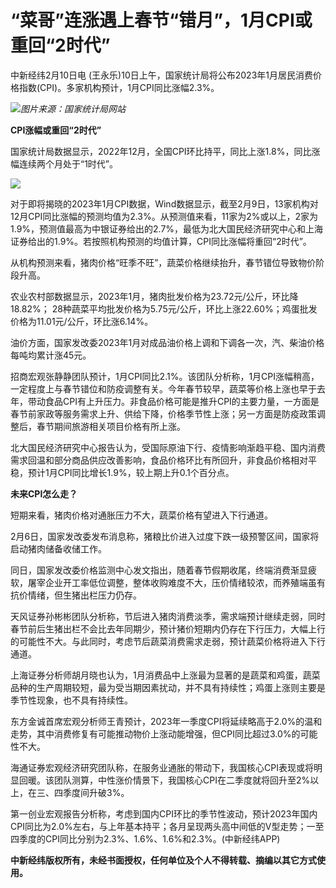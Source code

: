 # “菜哥”连涨遇上春节“错月”，1月CPI或重回“2时代”

中新经纬2月10日电 (王永乐)10日上午，国家统计局将公布2023年1月居民消费价格指数(CPI)。多家机构预计，1月CPI同比涨幅2.3%。

![](https://inews.gtimg.com/newsapp_bt/0/15654688011/1000)_图片来源：国家统计局网站_

**CPI涨幅或重回“2时代”**

国家统计局数据显示，2022年12月，全国CPI环比持平，同比上涨1.8%，同比涨幅连续两个月处于“1时代”。

![](https://inews.gtimg.com/newsapp_bt/0/15654688013/1000)

对于即将揭晓的2023年1月CPI数据，Wind数据显示，截至2月9日，13家机构对12月CPI同比涨幅的预测均值为2.3%。从预测值来看，11家为2%或以上，2家为1.9%，预测值最高为中银证券给出的2.7%，最低为北大国民经济研究中心和上海证券给出的1.9%。若按照机构预测的均值计算，CPI同比涨幅将重回“2时代”。

从机构预测来看，猪肉价格“旺季不旺”，蔬菜价格继续抬升，春节错位导致物价阶段升高。

农业农村部数据显示，2023年1月，猪肉批发价格为23.72元/公斤，环比降18.82%；
28种蔬菜平均批发价格为5.75元/公斤，环比上涨22.60%；鸡蛋批发价格为11.01元/公斤，环比涨6.14%。

油价方面，国家发改委2023年1月对成品油价格上调和下调各一次，汽、柴油价格每吨均累计涨45元。

招商宏观张静静团队预计，1月CPI同比2.1%。该团队分析称，1月CPI涨幅稍高，一定程度上与春节错位和防疫调整有关。今年春节较早，蔬菜等价格上涨也早于去年，带动食品CPI有上升压力。非食品价格可能是推升CPI的主要力量，一方面是春节前家政等服务需求上升、供给下降，价格季节性上涨；另一方面是防疫政策调整后，春节期间旅游相关项目价格有所上涨。

北大国民经济研究中心报告认为，受国际原油下行、疫情影响渐趋平稳、国内消费需求回温和部分商品供应改善影响，食品价格环比有所回升，非食品价格相对平稳，预计1月CPI同比增长1.9%，较上期上升0.1个百分点。

**未来CPI怎么走？**

短期来看，猪肉价格对通胀压力不大，蔬菜价格有望进入下行通道。

2月6日，国家发改委发布消息称，猪粮比价进入过度下跌一级预警区间，国家将启动猪肉储备收储工作。

同日，国家发改委价格监测中心发文指出，随着春节假期收尾，终端消费渐显疲软，屠宰企业开工率低位调整，整体收购难度不大，压价情绪较浓，而养殖端虽有抗价情绪，但生猪出栏压力仍存。

天风证券孙彬彬团队分析称，节后进入猪肉消费淡季，需求端预计继续走弱，同时春节前后生猪出栏不会比去年同期少，预计猪价短期内仍存在下行压力，大幅上行的可能性不大。与此同时，考虑节后蔬菜消费需求走弱，预计蔬菜价格将进入下行通道。

上海证券分析师胡月晓也认为，1月消费品中上涨最为显著的是蔬菜和鸡蛋，蔬菜品种的生产周期较短，最为受当期因素扰动，并不具有持续性；鸡蛋上涨则主要是季节性现象，也不具有持续性。

东方金诚首席宏观分析师王青预计，2023年一季度CPI将延续略高于2.0%的温和走势，其中消费修复有可能推动物价上涨动能增强，但CPI同比超过3.0%的可能性不大。

海通证券宏观经济研究团队称，在服务业通胀的带动下，我国核心CPI表现或将明显回暖。该团队测算，中性涨价情景下，我国核心CPI在二季度就将回升至2%以上，在三、四季度间升破3%。

第一创业宏观报告分析称，考虑到国内CPI环比的季节性波动，预计2023年国内CPI同比为2.0%左右，与上年基本持平；各月呈现两头高中间低的V型走势；一至四季度的CPI同比分别为2.3%、1.6%、1.6%和2.3%。(中新经纬APP)

**中新经纬版权所有，未经书面授权，任何单位及个人不得转载、摘编以其它方式使用。**

